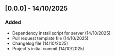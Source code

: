 ## [0.0.0] - 14/10/2025

### Added

 - Dependency install script for server (14/10/2025)
 - Pull request template file (14/10/2025)
 - Changelog file (14/10/2025)
 - Project's initial commit (14/10/2025)